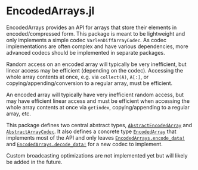 # EncodedArrays.jl

EncodedArrays provides an API for arrays that store their elements in encoded/compressed form. This package is meant to be lightweight and only implements a simple codec `VarlenDiffArrayCodec`. As codec implementations are often complex and have various dependencies, more advanced codecs should
be implemented in separate packages.

Random access on an encoded array will typically be very inefficient, but linear access may be efficient (depending on the codec). Accessing the whole array contents at once, e.g. via `collect(A)`, `A[:]`, or copying/appending/conversion to a regular array, must be efficient.

An encoded array will typically have very inefficient random access, but may have efficient linear access and must be efficient when accessing the whole array contents at once via `getindex`, copying/appending to a regular array, etc.

This package defines two central abstract types, [`AbstractEncodedArray`](@ref) and [`AbstractArrayCodec`](@ref). It also defines a concrete type [`EncodedArray`](@ref) that implements most of the API and only leaves [`EncodedArrays.encode_data!`](@ref) and [`EncodedArrays.decode_data!`](@ref) for a new codec to implement.

Custom broadcasting optimizations are not implemented yet but will likely be added in the future.
